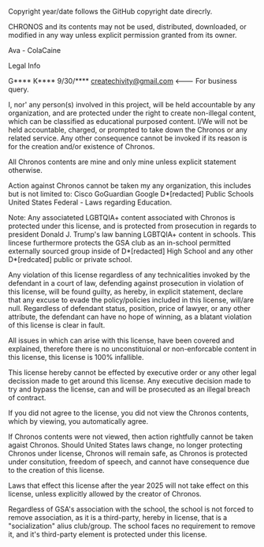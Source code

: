 Copyright year/date follows the GitHub copyright date direcrly.


CHRONOS and its contents may not be used, distributed, downloaded, or modified in any way unless explicit permission granted
from its owner.

Ava - ColaCaine

Legal Info

G****
K****
9/30/****
createchivity@gmail.com <--- For business query.

I, nor' any person(s) involved in this project, will be held accountable by any organization, and are protected under
the right to create non-illegal content, which can be classified as educational purposed content. I/We will not be held accountable,
charged, or prompted to take down the Chronos or any related service. Any other consequence cannot be invoked if its reason is for
the creation and/or existence of Chronos.

All Chronos contents are mine and only mine unless explicit statement otherwise.

Action against Chronos cannot be taken my any organization, this includes but is not limited to:
Cisco
GoGuardian
Google
D*[redacted] Public Schools
United States Federal - Laws regarding Education.

Note: Any associateted LGBTQIA+ content associated with Chronos is protected under this license, and is protected from prosecution
in regards to president Donald J. Trump's law banning LGBTQIA+ content in schools. This lincese furthermore protects the GSA club
as an in-school permitted externally sourced group inside of D*[redacted] High School and any other D*[redcated] public or private
school.

Any violation of this license regardless of any technicalities invoked by the defendant in a court of law, defending against
prosecution in violation of this license, will be found guilty, as hereby, in explicit statement, declare that any excuse to
evade the policy/policies included in this license, will/are null. Regardless of defendant status, position, price of lawyer,
or any other attribute, the defendant can have no hope of winning, as a blatant violation of this license is clear in fault.

All issues in which can arise with this license, have been covered and explained, therefore there is no unconstituional or
non-enforcable content in this license, this license is 100% infallible.

This license hereby cannot be effected by executive order or any other legal decission made to get around this license. Any
executive decision made to try and bypass the license, can and will be prosecuted as an illegal breach of contract.

If you did not agree to the license, you did not view the Chronos contents, which by viewing, you automatically agree.

If Chronos contents were not viewed, then action rightfully cannot be taken agaist Chronos. Should United States laws change, no
longer protecting Chronos under license, Chronos will remain safe, as Chronos is protected under consitution, freedom of speech,
and cannot have consequence due to the creation of this license.

Laws that effect this license after the year 2025 will not take effect on this license, unless explicitly allowed by the creator
of Chronos.

Regardless of GSA's association with the school, the school is not forced to remove association, as it is a third-party, hereby in
license, that is a "socialization" alius club/group. The school faces no requirement to remove it, and it's third-party element
is protected under this license.
